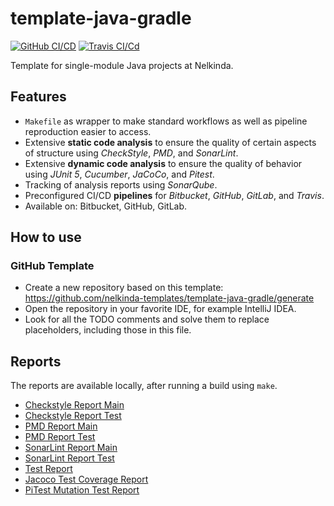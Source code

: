 # template-java-gradle <!-- TODO change title -->

<!-- TODO select and adjust badges -->
[![GitHub CI/CD](https://github.com/nelkinda-templates/template-java-gradle/workflows/CI/CD/badge.svg)](https://github.com/nelkinda/template-java-gradle/actions)
[![Travis CI/Cd](https://travis-ci.org/nelkinda/template-java-gradle.svg)](https://travis-ci.org/nelkinda/template-java-gradle)

<!-- TODO Replace this README -->

Template for single-module Java projects at Nelkinda.

## Features
- `Makefile` as wrapper to make standard workflows as well as pipeline reproduction easier to access.
- Extensive **static code analysis** to ensure the quality of certain aspects of structure using _CheckStyle_, _PMD_, and _SonarLint_.
- Extensive **dynamic code analysis** to ensure the quality of behavior using _JUnit 5_, _Cucumber_, _JaCoCo_, and _Pitest_.
- Tracking of analysis reports using _SonarQube_.
- Preconfigured CI/CD **pipelines** for _Bitbucket_, _GitHub_, _GitLab_, and _Travis_.
- Available on: Bitbucket, GitHub, GitLab.

## How to use

### GitHub Template
- Create a new repository based on this template: https://github.com/nelkinda-templates/template-java-gradle/generate
- Open the repository in your favorite IDE, for example IntelliJ IDEA.
- Look for all the TODO comments and solve them to replace placeholders, including those in this file.

## Reports
The reports are available locally, after running a build using `make`.

* [Checkstyle Report Main](build/reports/checkstyle/checkstyleMain/report.html)
* [Checkstyle Report Test](build/reports/checkstyle/checkstyleTest/report.html)
* [PMD Report Main](build/reports/pmd/pmdMain/report.html)
* [PMD Report Test](build/reports/pmd/pmdTest/report.html)
* [SonarLint Report Main](build/reports/sonarlint/sonarlintMain/report.html)
* [SonarLint Report Test](build/reports/sonarlint/sonarlintTest/report.html)
* [Test Report](build/reports/test/test/html/index.html)
* [Jacoco Test Coverage Report](build/reports/jacoco/test/html/index.html)
* [PiTest Mutation Test Report](build/reports/pitest/index.html)
